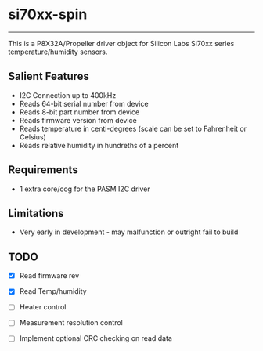 # si70xx-spin 
---------------

This is a P8X32A/Propeller driver object for Silicon Labs Si70xx series temperature/humidity sensors.

## Salient Features

* I2C Connection up to 400kHz
* Reads 64-bit serial number from device
* Reads 8-bit part number from device
* Reads firmware version from device
* Reads temperature in centi-degrees (scale can be set to Fahrenheit or Celsius)
* Reads relative humidity in hundreths of a percent

## Requirements

* 1 extra core/cog for the PASM I2C driver

## Limitations

* Very early in development - may malfunction or outright fail to build

## TODO

- [x] Read firmware rev
- [x] Read Temp/humidity
- [ ] Heater control
- [ ] Measurement resolution control
- [ ] Implement optional CRC checking on read data

